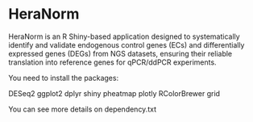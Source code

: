 # HeraNorm
HeraNorm is an R Shiny-based application designed to systematically identify and validate endogenous control genes (ECs) and differentially expressed genes (DEGs) from NGS datasets, ensuring their reliable translation into reference genes for qPCR/ddPCR experiments.

You need to install the packages:

DESeq2
ggplot2
dplyr
shiny
pheatmap
plotly
RColorBrewer
grid

You can see more details on dependency.txt
